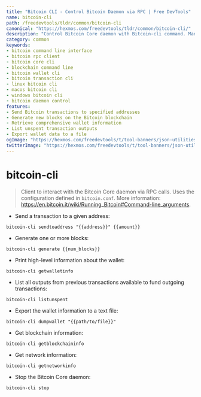 ```yaml
---
title: "Bitcoin CLI - Control Bitcoin Daemon via RPC | Free DevTools"
name: bitcoin-cli
path: /freedevtools/tldr/common/bitcoin-cli
canonical: "https://hexmos.com/freedevtools/tldr/common/bitcoin-cli/"
description: "Control Bitcoin Core daemon with Bitcoin-cli command. Manage blockchain, send transactions, and get wallet information via RPC calls. Free online tool, no registration required."
category: common
keywords:
- bitcoin command line interface
- bitcoin rpc client
- bitcoin core cli
- blockchain command line
- bitcoin wallet cli
- bitcoin transaction cli
- linux bitcoin cli
- macos bitcoin cli
- windows bitcoin cli
- bitcoin daemon control
features:
- Send Bitcoin transactions to specified addresses
- Generate new blocks on the Bitcoin blockchain
- Retrieve comprehensive wallet information
- List unspent transaction outputs
- Export wallet data to a file
ogImage: "https://hexmos.com/freedevtools/t/tool-banners/json-utilities-banner.png"
twitterImage: "https://hexmos.com/freedevtools/t/tool-banners/json-utilities-banner.png"
---
```


# bitcoin-cli

> Client to interact with the Bitcoin Core daemon via RPC calls.
> Uses the configuration defined in `bitcoin.conf`.
> More information: <https://en.bitcoin.it/wiki/Running_Bitcoin#Command-line_arguments>.

- Send a transaction to a given address:

`bitcoin-cli sendtoaddress "{{address}}" {{amount}}`

- Generate one or more blocks:

`bitcoin-cli generate {{num_blocks}}`

- Print high-level information about the wallet:

`bitcoin-cli getwalletinfo`

- List all outputs from previous transactions available to fund outgoing transactions:

`bitcoin-cli listunspent`

- Export the wallet information to a text file:

`bitcoin-cli dumpwallet "{{path/to/file}}"`

- Get blockchain information:

`bitcoin-cli getblockchaininfo`

- Get network information:

`bitcoin-cli getnetworkinfo`

- Stop the Bitcoin Core daemon:

`bitcoin-cli stop`
